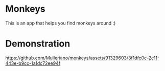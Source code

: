 # Monkeys
This is an app that helps you find monkeys around :)

# Demonstration

https://github.com/Mulleriano/monkeys/assets/91329603/3f1dfc0c-2c11-443e-b9cc-1a1dc72ee94f
